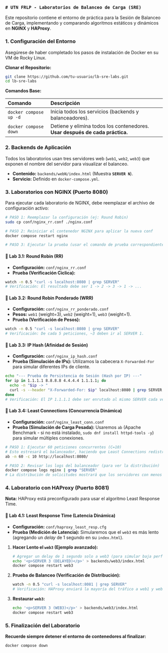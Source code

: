 
### `# UTN FRLP - Laboratorios de Balanceo de Carga (SRE)`

Este repositorio contiene el entorno de práctica para la Sesión de Balanceo de Carga, implementando y comparando algoritmos estáticos y dinámicos en **NGINX** y **HAProxy**.

### 1\. Configuración del Entorno

Asegúrese de haber completado los pasos de instalación de Docker en su VM de Rocky Linux.

**Clonar el Repositorio:**

```bash
git clone https://github.com/tu-usuario/lb-sre-labs.git 
cd lb-sre-labs
```

**Comandos Base:**

| Comando | Descripción |
| :--- | :--- |
| `docker compose up -d` | Inicia todos los servicios (backends y balanceadores). |
| `docker compose down` | Detiene y elimina todos los contenedores. **Usar después de cada práctica.** |

### 2\. Backends de Aplicación

Todos los laboratorios usan tres servidores web (`web1`, `web2`, `web3`) que exponen el nombre del servidor para visualizar el balanceo.

  * **Contenido:** `backends/webN/index.html` (Muestra **`SERVER N`**).
  * **Servicio:** Definido en `docker-compose.yml`.

### 3\. Laboratorios con NGINX (Puerto 8080)

Para ejecutar cada laboratorio de NGINX, debe reemplazar el archivo de configuración activo:

```bash
# PASO 1: Reemplazar la configuración (ej: Round Robin)
sudo cp conf/nginx_rr.conf ./nginx.conf

# PASO 2: Reiniciar el contenedor NGINX para aplicar la nueva conf
docker compose restart nginx

# PASO 3: Ejecutar la prueba (usar el comando de prueba correspondiente)
```

#### 🧪 Lab 3.1: Round Robin (RR)

  * **Configuración:** `conf/nginx_rr.conf`
  * **Prueba (Verificación Cíclica):**

<!-- end list -->

```bash
watch -n 0.5 "curl -s localhost:8080 | grep SERVER"
# Verificación: El resultado debe ser 1 -> 2 -> 3 -> 1 -> ...
```

#### 🧪 Lab 3.2: Round Robin Ponderado (WRR)

  * **Configuración:** `conf/nginx_rr_ponderado.conf`
  * **Pesos:** `web1` (weight=3), `web2` (weight=1), `web3` (weight=1).
  * **Prueba (Verificación de Pesos):**

<!-- end list -->

```bash
watch -n 0.5 "curl -s localhost:8080 | grep SERVER"
# Verificación: De cada 5 peticiones, ~3 deben ir al SERVER 1.
```

#### 🧪 Lab 3.3: IP Hash (Afinidad de Sesión)

  * **Configuración:** `conf/nginx_ip_hash.conf`
  * **Prueba (Simulación de IPs):**
    Utilizamos la cabecera `X-Forwarded-For` para simular diferentes IPs de cliente.

<!-- end list -->

```bash
echo "--- Prueba de Persistencia de Sesión (Hash por IP) ---"
for ip in 1.1.1.1 8.8.8.8 4.4.4.4 1.1.1.1; do
  echo -n "$ip -> "
  curl -s --header "X-Forwarded-For: $ip" localhost:8080 | grep SERVER
done
# Verificación: El IP 1.1.1.1 debe ser enrutado al mismo SERVER cada vez.
```

#### 🧪 Lab 3.4: Least Connections (Concurrencia Dinámica)

  * **Configuración:** `conf/nginx_least_conn.conf`
  * **Prueba (Simulación de Carga Pesada):**
    Usaremos `ab` (Apache Benchmark - si no está instalado, `sudo dnf install httpd-tools -y`) para simular múltiples conexiones.

<!-- end list -->

```bash
# PASO 1: Ejecutar 60 peticiones concurrentes (C=10)
# Esto estresará el balanceador, haciendo que Least Connections redistribuya.
ab -n 60 -c 10 http://localhost:8080/

# PASO 2: Revisar los logs del balanceador (para ver la distribución)
docker compose logs nginx | grep "SERVER" 
# La distribución de solicitudes mostrará que los servidores con menos carga activa recibieron más solicitudes.
```

### 4\. Laboratorio con HAProxy (Puerto 8081)

**Nota:** HAProxy está preconfigurado para usar el algoritmo Least Response Time.

#### 🧪 Lab 4.1: Least Response Time (Latencia Dinámica)

  * **Configuración:** `conf/haproxy_least_resp.cfg`
  * **Prueba (Medición de Latencia):**
    Simularemos que el `web3` es más lento (agregando un *delay* de 1 segundo en su `index.html`).

<!-- end list -->

1.  **Hacer Lento el `web3` (Ejemplo avanzado):**

    ```bash
    # Agregar un delay de 1 segundo solo a web3 (para simular baja performance)
    echo '<p>SERVER 3 (DELAYED)</p>' > backends/web3/index.html
    docker compose restart web3
    ```

2.  **Prueba de Balanceo (Verificación de Distribución):**

    ```bash
    watch -n 0.5 "curl -s localhost:8081 | grep SERVER"
    # Verificación: HAProxy enviará la mayoría del tráfico a web1 y web2, priorizando el menor tiempo de respuesta, hasta que la carga se iguale.
    ```

3.  **Restaurar `web3`:**

    ```bash
    echo '<p>SERVER 3 (WEB3)</p>' > backends/web3/index.html
    docker compose restart web3
    ```

### 5\. Finalización del Laboratorio

**Recuerde siempre detener el entorno de contenedores al finalizar:**

```bash
docker compose down
```
